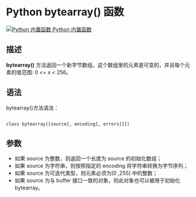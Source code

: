Python bytearray() 函数
=====================

 [![Python 内置函数](../images/up.gif)
 Python 内置函数](python-built-in-functions.html)


  描述
--

 **bytearray()** 方法返回一个新字节数组。这个数组里的元素是可变的，并且每个元素的值范围: 0 <= x < 256。

 语法
--

 bytearray()方法语法：

 
```

class bytearray([source[, encoding[, errors]]])

```

 参数
--

  * 如果 source 为整数，则返回一个长度为 source 的初始化数组；
*  如果 source 为字符串，则按照指定的 encoding 将字符串转换为字节序列；
*  如果 source 为可迭代类型，则元素必须为[0 ,255] 中的整数；
*  如果 source 为与 buffer 接口一致的对象，则此对象也可以被用于初始化 bytearray。


